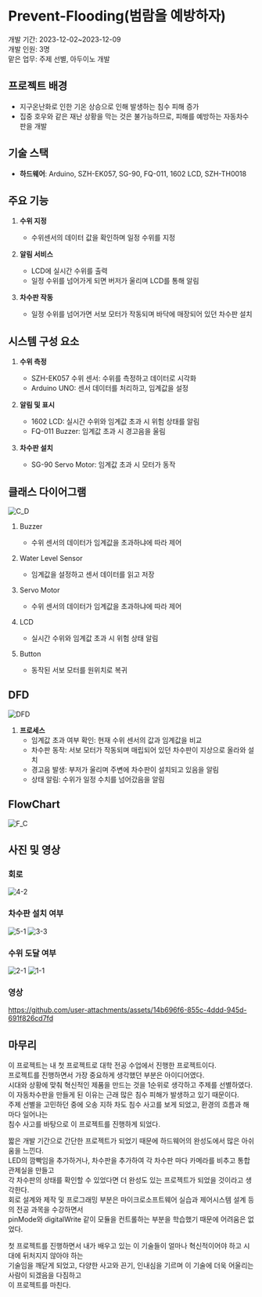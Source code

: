 # Prevent-Flooding(범람을 예방하자)
개발 기간: 2023-12-02~2023-12-09  
개발 인원: 3명  
맡은 업무: 주제 선별, 아두이노 개발  


## 프로젝트 배경
- 지구온난화로 인한 기온 상승으로 인해 발생하는 침수 피해 증가  
- 집중 호우와 같은 재난 상황을 막는 것은 불가능하므로, 피해를 예방하는 자동차수판을 개발

  
## 기술 스택
- **하드웨어**: Arduino, SZH-EK057, SG-90, FQ-011, 1602 LCD, SZH-TH0018  


## 주요 기능
1. **수위 지정**  
   - 수위센서의 데이터 값을 확인하며 일정 수위를 지정  
  
2. **알림 서비스**  
   - LCD에 실시간 수위를 출력  
   - 일정 수위를 넘어가게 되면 버저가 울리며 LCD를 통해 알림  

3. **차수판 작동**  
   - 일정 수위를 넘어가면 서보 모터가 작동되며 바닥에 매장되어 있던 차수판 설치  

   
## 시스템 구성 요소
1. **수위 측정**  
   - SZH-EK057 수위 센서: 수위를 측정하고 데이터로 시각화  
   - Arduino UNO: 센서 데이터를 처리하고, 임계값을 설정  

2. **알림 및 표시**  
   - 1602 LCD: 실시간 수위와 임계값 초과 시 위험 상태를 알림  
   - FQ-011 Buzzer: 임계값 초과 시 경고음을 울림  
  
3. **차수판 설치**  
   - SG-90 Servo Motor: 임계값 초과 시 모터가 동작  

## 클래스 다이어그램
![C_D](https://github.com/user-attachments/assets/20d28a59-1c1c-4634-9fc5-a8aff488d3c5)  
1. Buzzer  
   - 수위 센서의 데이터가 임계값을 초과하냐에 따라 제어  

2. Water Level Sensor  
   - 임계값을 설정하고 센서 데이터를 읽고 저장  

3. Servo Motor  
   - 수위 센서의 데이터가 임계값을 초과하냐에 따라 제어  

4. LCD  
   - 실시간 수위와 임계값 초과 시 위험 상태 알림  

5. Button  
   - 동작된 서보 모터를 원위치로 복귀  

## DFD
![DFD](https://github.com/user-attachments/assets/1e5f77dc-22c2-4e2c-8d94-aaf865f4d9d9)  
1. **프로세스**  
   - 임계값 초과 여부 확인: 현재 수위 센서의 값과 임계값을 비교  
   - 차수판 동작: 서보 모터가 작동되며 매립되어 있던 차수판이 지상으로 올라와 설치  
   - 경고음 발생: 부저가 울리며 주변에 차수판이 설치되고 있음을 알림  
   - 상태 알림: 수위가 일정 수치를 넘어갔음을 알림  

## FlowChart
![F_C](https://github.com/user-attachments/assets/8c4028f8-e10b-46df-85fc-54088e98ece2)  

## 사진 및 영상
### 회로  
![4-2](https://github.com/user-attachments/assets/92849b14-5cbe-4411-bd70-eb40ffbff3e7)  

### 차수판 설치 여부  
![5-1](https://github.com/user-attachments/assets/6d32b528-f2cd-49a8-beff-b98e063d3e91) ![3-3](https://github.com/user-attachments/assets/b0dfb5f0-30d4-42bf-8e29-b50231cf9cad)  

### 수위 도달 여부  
![2-1](https://github.com/user-attachments/assets/9bba91d9-cf70-411f-b219-c7c6c2239fab) ![1-1](https://github.com/user-attachments/assets/ee04a0cf-b65f-457e-b0bd-1f89182e688b)  

### 영상
https://github.com/user-attachments/assets/14b696f6-855c-4ddd-945d-691f826cd7fd

## 마무리
이 프로젝트는 내 첫 프로젝트로 대학 전공 수업에서 진행한 프로젝트이다.  
프로젝트를 진행하면서 가장 중요하게 생각했던 부분은 아이디어였다.  
시대와 상황에 맞춰 혁신적인 제품을 만드는 것을 1순위로 생각하고 주제를 선별하였다.  
이 자동차수판을 만들게 된 이유는 근래 많은 침수 피해가 발생하고 있기 때문이다.  
주제 선별을 고민하던 중에 오송 지하 차도 침수 사고를 보게 되었고, 환경의 흐름과 해마다 일어나는  
침수 사고를 바탕으로 이 프로젝트를 진행하게 되었다.  


짧은 개발 기간으로 간단한 프로젝트가 되었기 때문에 하드웨어의 완성도에서 많은 아쉬움을 느낀다.  
LED의 깜빡임을 추가하거나, 차수판을 추가하여 각 차수판 마다 카메라를 비추고 통합관제실을 만들고  
각 차수판의 상태를 확인할 수 있었다면 더 완성도 있는 프로젝트가 되었을 것이라고 생각한다.  
회로 설계와 제작 및 프로그래밍 부분은 마이크로소프트웨어 실습과 제어시스템 설계 등의 전공 과목을 수강하면서  
pinMode와 digitalWrite 같이 모듈을 컨트롤하는 부분을 학습했기 때문에 어려움은 없었다.  


첫 프로젝트를 진행하면서 내가 배우고 있는 이 기술들이 얼마나 혁신적이어야 하고 시대에 뒤처지지 않아야 하는  
기술임을 깨닫게 되었고, 다양한 사고와 끈기, 인내심을 기르며 이 기술에 더욱 어울리는 사람이 되겠음을 다짐하고  
이 프로젝트를 마친다.

